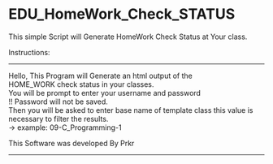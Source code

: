 # EDU_HomeWork_Check_STATUS
This simple Script will Generate HomeWork Check Status at Your class. 


Instructions:

***************************************************************
 Hello, This Program will Generate an html output of the     
 HOME_WORK check status in your classes.                     
 You will be prompt to enter your username and password      
 !! Password will not be saved.                              
 Then you will be asked to enter base name of template class 
 this value is necessary to filter the results.              
 -> example: 09-C_Programming-1                              
                                                             
                                                             
 This Software was developed By Prkr                         
                                                             
***************************************************************
